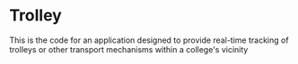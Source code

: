 # Trolley
This is the code for an application designed to provide real-time tracking of trolleys or other transport mechanisms within a college's vicinity
